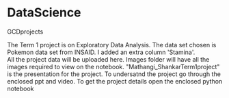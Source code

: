 # DataScience
GCDprojects


The Term 1 project is on Exploratory Data Analysis.
The data set chosen is Pokemon data set from INSAID. I added an extra column 'Stamina'.  
All the project data will be uploaded here.
Images folder will have all the images required to view on the notebook.
"Mathangi_ShankarTerm1project" is the presentation for the project.
To undersatnd the project go through the enclosed ppt and video.
To get the project details open the enclosed python notebook
